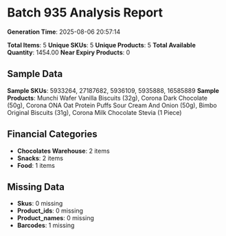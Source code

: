 # Batch 935 Analysis Report

**Generation Time**: 2025-08-06 20:57:14

**Total Items**: 5
**Unique SKUs**: 5
**Unique Products**: 5
**Total Available Quantity**: 1454.00
**Near Expiry Products**: 0

## Sample Data
**Sample SKUs**: 5933264, 27187682, 5936109, 5935888, 16585889
**Sample Products**: Munchi Wafer Vanilla Biscuits (32g), Corona Dark Chocolate (50g), Corona ONA Oat Protein Puffs Sour Cream And Onion (50g), Bimbo Original Biscuits (31g), Corona Milk Chocolate Stevia (1 Piece)

## Financial Categories
- **Chocolates Warehouse**: 2 items
- **Snacks**: 2 items
- **Food**: 1 items

## Missing Data
- **Skus**: 0 missing
- **Product_ids**: 0 missing
- **Product_names**: 0 missing
- **Barcodes**: 1 missing

